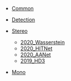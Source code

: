 - [Common](Common/)

- [Detection](Detection/)
<!-- 
  - [2019_FCOS](Detection/FCOS.md) -->

- [Stereo](Stereo/)

  - [2020_Wasserstein](Stereo/Wasserstein.md)
  - [2020_HITNet](Stereo/HITNet.md)
  - [2020_AANet](Stereo/AANet.md)
  - [2019_HD3](Stereo/HD3.md)

- [Mono](Mono/)
<!-- 
  - [2019_MonoDepth2](Mono/MonoDepth2.md)
  - [2020_MiDaS](Mono/MiDaS.md) -->